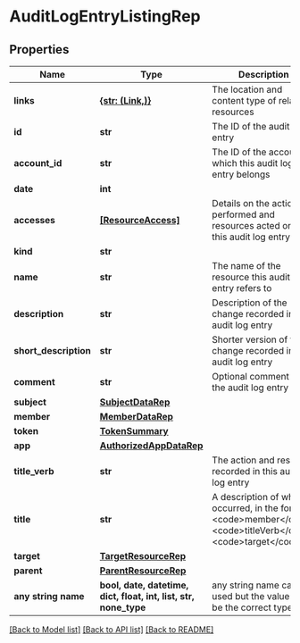 # AuditLogEntryListingRep


## Properties
Name | Type | Description | Notes
------------ | ------------- | ------------- | -------------
**links** | [**{str: (Link,)}**](Link.md) | The location and content type of related resources | 
**id** | **str** | The ID of the audit log entry | 
**account_id** | **str** | The ID of the account to which this audit log entry belongs | 
**date** | **int** |  | 
**accesses** | [**[ResourceAccess]**](ResourceAccess.md) | Details on the actions performed and resources acted on in this audit log entry | 
**kind** | **str** |  | 
**name** | **str** | The name of the resource this audit log entry refers to | 
**description** | **str** | Description of the change recorded in the audit log entry | 
**short_description** | **str** | Shorter version of the change recorded in the audit log entry | 
**comment** | **str** | Optional comment for the audit log entry | [optional] 
**subject** | [**SubjectDataRep**](SubjectDataRep.md) |  | [optional] 
**member** | [**MemberDataRep**](MemberDataRep.md) |  | [optional] 
**token** | [**TokenSummary**](TokenSummary.md) |  | [optional] 
**app** | [**AuthorizedAppDataRep**](AuthorizedAppDataRep.md) |  | [optional] 
**title_verb** | **str** | The action and resource recorded in this audit log entry | [optional] 
**title** | **str** | A description of what occurred, in the format &lt;code&gt;member&lt;/code&gt; &lt;code&gt;titleVerb&lt;/code&gt; &lt;code&gt;target&lt;/code&gt; | [optional] 
**target** | [**TargetResourceRep**](TargetResourceRep.md) |  | [optional] 
**parent** | [**ParentResourceRep**](ParentResourceRep.md) |  | [optional] 
**any string name** | **bool, date, datetime, dict, float, int, list, str, none_type** | any string name can be used but the value must be the correct type | [optional]

[[Back to Model list]](../README.md#documentation-for-models) [[Back to API list]](../README.md#documentation-for-api-endpoints) [[Back to README]](../README.md)


